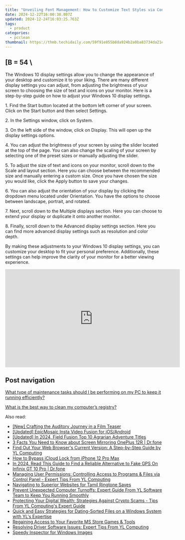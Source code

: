 ```yaml
---
title: "Unveiling Font Management: How to Customize Text Styles via Control Panel by YL Software"
date: 2024-12-22T16:00:38.807Z
updated: 2024-12-24T16:03:25.763Z
tags:
  - product
categories:
  - pcclean
thumbnail: https://thmb.techidaily.com/59f91e855b8da924b2a0ba83734da21e4ed3929e8ad5bcae0b9a32715b7cc063.jpg
---
```


## \[B = 54 \

The Windows 10 display settings allow you to change the appearance of your desktop and customize it to your liking. There are many different display settings you can adjust, from adjusting the brightness of your screen to choosing the size of text and icons on your monitor. Here is a step-by-step guide on how to adjust your Windows 10 display settings. 

1\. Find the Start button located at the bottom left corner of your screen. Click on the Start button and then select Settings.

2\. In the Settings window, click on System.

3\. On the left side of the window, click on Display. This will open up the display settings options. 

4\. You can adjust the brightness of your screen by using the slider located at the top of the page. You can also change the scaling of your screen by selecting one of the preset sizes or manually adjusting the slider.

5\. To adjust the size of text and icons on your monitor, scroll down to the Scale and layout section. Here you can choose between the recommended size and manually entering a custom size. Once you have chosen the size you would like, click the Apply button to save your changes.

6\. You can also adjust the orientation of your display by clicking the dropdown menu located under Orientation. You have the options to choose between landscape, portrait, and rotated.

7\. Next, scroll down to the Multiple displays section. Here you can choose to extend your display or duplicate it onto another monitor.

8\. Finally, scroll down to the Advanced display settings section. Here you can find more advanced display settings such as resolution and color depth. 

By making these adjustments to your Windows 10 display settings, you can customize your desktop to fit your personal preference. Additionally, these settings can help improve the clarity of your monitor for a better viewing experience.

<!-- affiliate ads begin -->
<iframe width="560" height="315" src="https://www.youtube.com/embed/aG3NRuHrIJg?si=HwzwD0RXmrzIXX1V" title="YouTube video player" frameborder="0" allow="accelerometer; autoplay; clipboard-write; encrypted-media; gyroscope; picture-in-picture; web-share" referrerpolicy="strict-origin-when-cross-origin" allowfullscreen></iframe>
<!-- affiliate ads end -->

## Post navigation

[What type of maintenance tasks should I be performing on my PC to keep it running efficiently?](https://tools.techidaily.com/pcclean/products/)

[What is the best way to clean my computer’s registry?](https://tools.techidaily.com/pcclean/products/)

<ins class="adsbygoogle"
     style="display:block"
     data-ad-format="autorelaxed"
     data-ad-client="ca-pub-7571918770474297"
     data-ad-slot="1223367746"></ins>

<ins class="adsbygoogle"
     style="display:block"
     data-ad-client="ca-pub-7571918770474297"
     data-ad-slot="8358498916"
     data-ad-format="auto"
     data-full-width-responsive="true"></ins>

<span class="atpl-alsoreadstyle">Also read:</span>
<div><ul>
<li><a href="https://extra-information.techidaily.com/new-crafting-the-auditory-journey-in-a-film-teaser/"><u>[New] Crafting the Auditory Journey in a Film Teaser</u></a></li>
<li><a href="https://instagram-video-recordings.techidaily.com/updated-epicmosaic-insta-video-fusion-for-iosandroid/"><u>[Updated] EpicMosaic Insta Video Fusion for iOS/Android</u></a></li>
<li><a href="https://visual-screen-recording.techidaily.com/updated-in-2024-field-fusion-top-10-agrarian-adventure-titles/"><u>[Updated] In 2024, Field Fusion Top 10 Agrarian Adventure Titles</u></a></li>
<li><a href="https://screen-mirror.techidaily.com/3-facts-you-need-to-know-about-screen-mirroring-oneplus-12r-drfone-by-drfone-android/"><u>3 Facts You Need to Know about Screen Mirroring OnePlus 12R | Dr.fone</u></a></li>
<li><a href="https://discover-amazing.techidaily.com/find-out-your-web-browsers-current-version-a-step-by-step-guide-by-yl-computing/"><u>Find Out Your Web Browser's Current Version: A Step-by-Step Guide by YL Computing</u></a></li>
<li><a href="https://activate-lock.techidaily.com/how-to-bypass-icloud-lock-from-iphone-12-pro-max-by-drfone-ios/"><u>How to Bypass iCloud Lock from iPhone 12 Pro Max</u></a></li>
<li><a href="https://phone-solutions.techidaily.com/in-2024-read-this-guide-to-find-a-reliable-alternative-to-fake-gps-on-infinix-gt-10-pro-drfone-by-drfone-virtual-android/"><u>In 2024, Read This Guide to Find a Reliable Alternative to Fake GPS On Infinix GT 10 Pro | Dr.fone</u></a></li>
<li><a href="https://discover-amazing.techidaily.com/managing-user-permissions-controlling-access-to-programs-and-files-via-control-panel-expert-tips-from-yl-computing/"><u>Managing User Permissions: Controlling Access to Programs & Files via Control Panel - Expert Tips From YL Computing</u></a></li>
<li><a href="https://extra-tips.techidaily.com/navigating-to-superior-websites-for-tamil-ringtone-saves/"><u>Navigating to Superior Websites for Tamil Ringtone Saves</u></a></li>
<li><a href="https://discover-amazing.techidaily.com/prevent-unexpected-computer-turnoffs-expert-guide-from-yl-software-team-to-keep-you-running-smoothly/"><u>Prevent Unexpected Computer Turnoffs: Expert Guide From YL Software Team to Keep You Running Smoothly</u></a></li>
<li><a href="https://discover-amazing.techidaily.com/protecting-your-digital-wealth-strategies-against-crypto-scams-tips-from-yl-computings-expert-guide/"><u>Protecting Your Digital Wealth: Strategies Against Crypto Scams - Tips From YL Computing's Expert Guide</u></a></li>
<li><a href="https://discover-amazing.techidaily.com/quick-and-easy-strategies-for-dating-sorted-files-on-a-windows-system-with-yls-expertise/"><u>Quick and Easy Strategies for Dating-Sorted Files on a Windows System with YL's Expertise</u></a></li>
<li><a href="https://win11.techidaily.com/regaining-access-to-your-favorite-ms-store-games-and-tools/"><u>Regaining Access to Your Favorite MS Store Games & Tools</u></a></li>
<li><a href="https://discover-amazing.techidaily.com/resolving-driver-software-issues-expert-tips-from-yl-computing/"><u>Resolving Driver Software Issues: Expert Tips From YL Computing</u></a></li>
<li><a href="https://extra-resources.techidaily.com/speedy-inspector-for-windows-images/"><u>Speedy Inspector for Windows Images</u></a></li>
</ul></div>

